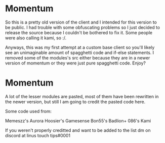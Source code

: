 # Momentum

So this is a pretty old version of the client and I intended for this version to be public. I had trouble with some obfuscating problems so I just decided to release the source because I couldn't be bothered to fix it. Some people were also calling it kami, so :/.

Anyways, this was my first attempt at a custom base client so you'll likely see an unimaginable amount of spagghetti code and if-else statements. I removed some of the modules's src either because they are in a newer version of momentum or they were just pure spagghetti code. Enjoy?

# Momentum

A lot of the lesser modules are pasted, most of them have been rewritten in the newer version, but still I am going to credit the pasted code here.

Some code used from:

Memeszz's Aurora
Hoosier's Gamesense
Bon55's Badlion+
086's Kami

If you weren't properly creditted and want to be added to the list dm on discord at linus touch tips#0001
